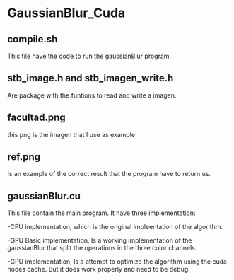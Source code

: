 # GaussianBlur_Cuda

## compile.sh
This file have the code to run the gaussianBlur program.

## stb_image.h and  stb_imagen_write.h
Are package with the funtions to read and write a imagen.

## facultad.png
this png is the imagen that I use as example

## ref.png
Is an example of the correct result that the program have to return us.

## gaussianBlur.cu

This file contain the main program. It have three implementation:

-CPU implementation, which is the original impleentation of the algorithm.

-GPU Basic implementation, Is a working implementation of the gaussianBlur that split the operations in the three color channels.

-GPU implementation, Is a attempt to optimize the algorithm using the cuda nodes cache. But it does work properly and need to be debug.

